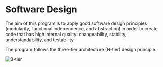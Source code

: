 # Software Design

The aim of this program is to apply good software design principles (modularity, functional independence, 
and abstraction) in order to create code that has high internal quality: changeability, stability, 
understandability, and testability.

The program follows the three-tier architecture (N-tier) design principle.

![3-tier](https://chapter10overview.files.wordpress.com/2012/02/3tier.jpg)